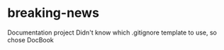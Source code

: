 # breaking-news
Documentation project
Didn't know which .gitignore template to use, so chose DocBook
